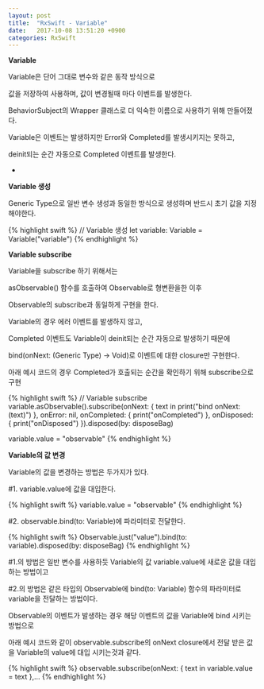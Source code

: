 ```yaml
---
layout: post
title:  "RxSwift - Variable"
date:   2017-10-08 13:51:20 +0900
categories: RxSwift
---
```


**Variable**

Variable은 단어 그대로 변수와 같은 동작 방식으로

값을 저장하여 사용하며, 값이 변경될때 마다 이벤트를 발생한다.

BehaviorSubject의 Wrapper 클래스로 더 익숙한 이름으로 사용하기 위해 만들어졌다.

Variable은 이벤트는 발생하지만 Error와 Completed를 발생시키지는 못하고,

deinit되는 순간 자동으로 Completed 이벤트를 발생한다.

-

**Variable 생성**

Generic Type으로 일반 변수 생성과 동일한 방식으로 생성하며 반드시 초기 값을 지정해야한다.

{% highlight swift %}
// Variable 생성
let variable: Variable<String> = Variable<String>("variable")
{% endhighlight %}

**Variable subscribe**

Variable을 subscribe 하기 위해서는

asObservable() 함수를 호출하여 Observable로 형변환을한 이후

Observable의 subscribe과 동일하게 구현을 한다.

Variable의 경우 에러 이벤트를 발생하지 않고,

Completed 이벤트도 Variable이 deinit되는 순간 자동으로 발생하기 때문에

bind(onNext: (Generic Type) -> Void)로 이벤트에 대한 closure만 구현한다.

아래 예시 코드의 경우 Completed가 호출되는 순간을 확인하기 위해 subscribe으로 구현

{% highlight swift %}
// Variable subscribe
variable.asObservable().subscribe(onNext: { text in
	print("bind onNext: \(text)")
}, onError: nil, onCompleted: {
	print("onCompleted")
}, onDisposed: {
	print("onDisposed")
}).disposed(by: disposeBag)

variable.value = "observable"
{% endhighlight %}

**Variable의 값 변경**

Variable의 값을 변경하는 방법은 두가지가 있다.

\#1. variable.value에 값을 대입한다.

{% highlight swift %}
variable.value = "observable"
{% endhighlight %}

\#2. observable.bind(to: Variable<Generic Type>)에 파라미터로 전달한다.

{% highlight swift %}
Observable<String>.just("value").bind(to: variable).disposed(by: disposeBag)
{% endhighlight %}

\#1.의 방법은 일반 변수를 사용하듯 Variable의 값 variable.value에 새로운 값을 대입하는 방법이고

\#2.의 방법은 같은 타입의 Observable에 bind(to: Variable<Generic Type>) 함수의 파라미터로 variable을 전달하는 방법이다.

Observable의 이벤트가 발생하는 경우 해당 이벤트의 값을 Variable에 bind 시키는 방법으로

아래 예시 코드와 같이 observable.subscribe의 onNext closure에서 전달 받은 값을 Variable의 value에 대입 시키는것과 같다.

{% highlight swift %}
observable.subscribe(onNext: { text in
	variable.value = text
},...
{% endhighlight %}